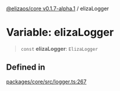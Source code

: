 [@elizaos/core v0.1.7-alpha.1](../index.md) / elizaLogger

# Variable: elizaLogger

> `const` **elizaLogger**: `ElizaLogger`

## Defined in

[packages/core/src/logger.ts:267](https://github.com/elizaOS/eliza/blob/main/packages/core/src/logger.ts#L267)
